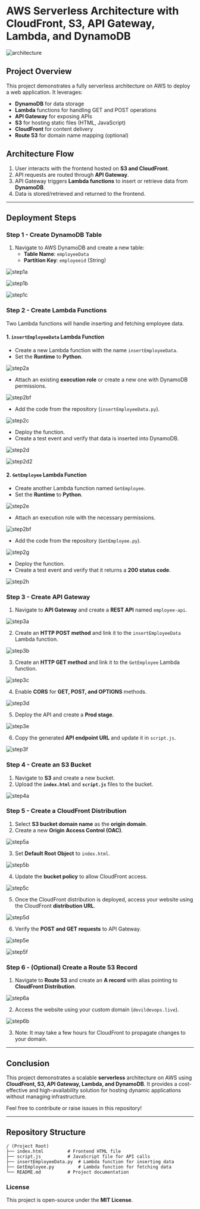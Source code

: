 # AWS Serverless Architecture with CloudFront, S3, API Gateway, Lambda, and DynamoDB

![architecture](steps/project.png)

## Project Overview
This project demonstrates a fully serverless architecture on AWS to deploy a web application. It leverages:
- **DynamoDB** for data storage
- **Lambda** functions for handling GET and POST operations
- **API Gateway** for exposing APIs
- **S3** for hosting static files (HTML, JavaScript)
- **CloudFront** for content delivery
- **Route 53** for domain name mapping (optional)

## Architecture Flow
1. User interacts with the frontend hosted on **S3 and CloudFront**.
2. API requests are routed through **API Gateway**.
3. API Gateway triggers **Lambda functions** to insert or retrieve data from **DynamoDB**.
4. Data is stored/retrieved and returned to the frontend.

---

## Deployment Steps

### Step 1 - Create DynamoDB Table
1. Navigate to AWS DynamoDB and create a new table:
   - **Table Name**: `employeeData`
   - **Partition Key**: `employeeid` (String)

![step1a](steps/step1a.png)

![step1b](steps/step1b.png)

![step1c](steps/step1c.png)

### Step 2 - Create Lambda Functions
Two Lambda functions will handle inserting and fetching employee data.

#### 1. `insertEmployeeData` Lambda Function
- Create a new Lambda function with the name `insertEmployeeData`.
- Set the **Runtime** to **Python**.

![step2a](steps/step2a.png)

- Attach an existing **execution role** or create a new one with DynamoDB permissions.

![step2bf](steps/step2bf.png)


- Add the code from the repository (`insertEmployeeData.py`).

![step2c](steps/step2c.png)

- Deploy the function.
- Create a test event and verify that data is inserted into DynamoDB.

![step2d](steps/step2d.png)

![step2d2](steps/step2d2.png)

#### 2. `GetEmployee` Lambda Function
- Create another Lambda function named `GetEmployee`.
- Set the **Runtime** to **Python**.

![step2e](steps/step2e.png)

- Attach an execution role with the necessary permissions.

![step2bf](steps/step2bf.png)

- Add the code from the repository (`GetEmployee.py`).

![step2g](steps/step2g.png)

- Deploy the function.
- Create a test event and verify that it returns a **200 status code**.

![step2h](steps/step2h.png)

### Step 3 - Create API Gateway
1. Navigate to **API Gateway** and create a **REST API** named `employee-api`.

![step3a](steps/step3a.png)

2. Create an **HTTP POST method** and link it to the `insertEmployeeData` Lambda function.

![step3b](steps/step3b.png)

3. Create an **HTTP GET method** and link it to the `GetEmployee` Lambda function.

![step3c](steps/step3c.png)

4. Enable **CORS** for **GET, POST, and OPTIONS** methods.

![step3d](steps/step3d.png)

5. Deploy the API and create a **Prod stage**.

![step3e](steps/step3e.png)

6. Copy the generated **API endpoint URL** and update it in `script.js`.

![step3f](steps/step3f.png)

### Step 4 - Create an S3 Bucket
1. Navigate to **S3** and create a new bucket.
2. Upload the **`index.html`** and **`script.js`** files to the bucket.

![step4a](steps/step4a.png)

### Step 5 - Create a CloudFront Distribution
1. Select **S3 bucket domain name** as the **origin domain**.
2. Create a new **Origin Access Control (OAC)**.

![step5a](steps/step5a.png)

3. Set **Default Root Object** to `index.html`.

![step5b](steps/step5b.png)

4. Update the **bucket policy** to allow CloudFront access.

![step5c](steps/step5c.png)

5. Once the CloudFront distribution is deployed, access your website using the CloudFront **distribution URL**.

![step5d](steps/step5d.png)

6. Verify the **POST and GET requests** to API Gateway.

![step5e](steps/step5e.png)

![step5f](steps/step5f.png)

### Step 6 - (Optional) Create a Route 53 Record
1. Navigate to **Route 53** and create an **A record** with alias pointing to **CloudFront Distribution**.

![step6a](steps/step6a.png)

2. Access the website using your custom domain (`devildevops.live`).

![step6b](steps/step6b.png)

3. Note: It may take a few hours for CloudFront to propagate changes to your domain.

---

## Conclusion
This project demonstrates a scalable **serverless** architecture on AWS using **CloudFront, S3, API Gateway, Lambda, and DynamoDB**. It provides a cost-effective and high-availability solution for hosting dynamic applications without managing infrastructure.

Feel free to contribute or raise issues in this repository!

---

## Repository Structure
```
/ (Project Root)
├── index.html         # Frontend HTML file
├── script.js          # JavaScript file for API calls
├── insertEmployeeData.py  # Lambda function for inserting data
├── GetEmployee.py         # Lambda function for fetching data
└── README.md          # Project documentation
```

### License
This project is open-source under the **MIT License**.

